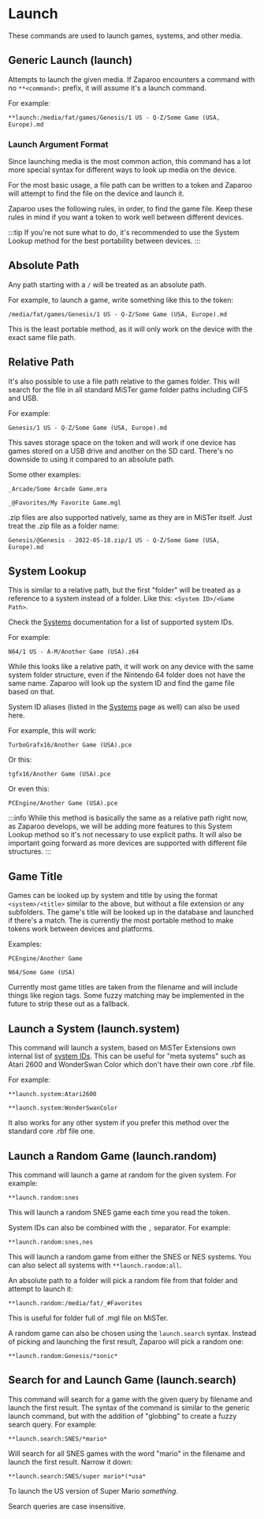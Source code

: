 # Launch

These commands are used to launch games, systems, and other media.

## Generic Launch (launch)

Attempts to launch the given media. If Zaparoo encounters a command with no `**<command>:` prefix, it will assume it's a launch command.

For example:

```
**launch:/media/fat/games/Genesis/1 US - Q-Z/Some Game (USA, Europe).md
```

### Launch Argument Format

Since launching media is the most common action, this command has a lot more special syntax for different ways to look up media on the device.

For the most basic usage, a file path can be written to a token and Zaparoo will attempt to find the file on the device and launch it.

Zaparoo uses the following rules, in order, to find the game file. Keep these rules in mind if you want a token to work well between different devices.

:::tip
If you're not sure what to do, it's recommended to use the System Lookup method for the best portability between devices.
:::

## Absolute Path

Any path starting with a `/` will be treated as an absolute path.

For example, to launch a game, write something like this to the token:

```
/media/fat/games/Genesis/1 US - Q-Z/Some Game (USA, Europe).md
```

This is the least portable method, as it will only work on the device with the exact same file path.

## Relative Path

It's also possible to use a file path relative to the games folder. This will search for the file in all standard MiSTer game folder paths including CIFS and USB.

For example:

```
Genesis/1 US - Q-Z/Some Game (USA, Europe).md
```

This saves storage space on the token and will work if one device has games stored on a USB drive and another on the SD card. There's no downside to using it compared to an absolute path.

Some other examples:

```
_Arcade/Some Arcade Game.mra
```

```
_@Favorites/My Favorite Game.mgl
```

.zip files are also supported natively, same as they are in MiSTer itself. Just treat the .zip file as a folder name:

```
Genesis/@Genesis - 2022-05-18.zip/1 US - Q-Z/Some Game (USA, Europe).md
```

## System Lookup

This is similar to a relative path, but the first "folder" will be treated as a reference to a system instead of a folder. Like this: `<System ID>/<Game Path>`.

Check the [Systems](../core/systems.md) documentation for a list of supported system IDs.

For example:

```
N64/1 US - A-M/Another Game (USA).z64
```

While this looks like a relative path, it will work on any device with the same system folder structure, even if the Nintendo 64 folder does not have the same name. Zaparoo will look up the system ID and find the game file based on that.

System ID aliases (listed in the [Systems](../core/systems.md) page as well) can also be used here.

For example, this will work:

```
TurboGrafx16/Another Game (USA).pce
```

Or this:

```
tgfx16/Another Game (USA).pce
```

Or even this:

```
PCEngine/Another Game (USA).pce
```

:::info
While this method is basically the same as a relative path right now, as Zaparoo develops, we will be adding more features to this System Lookup method so it's not necessary to use explicit paths. It will also be important going forward as more devices are supported with different file structures.
:::

## Game Title

Games can be looked up by system and title by using the format `<system>/<title>` similar to the above, but without a file extension or any subfolders. The game's title will be looked up in the database and launched if there's a match. The is currently the most portable method to make tokens work between devices and platforms.

Examples:

```
PCEngine/Another Game
```

```
N64/Some Game (USA)
```

Currently most game titles are taken from the filename and will include things like region tags. Some fuzzy matching may be implemented in the future to strip these out as a fallback.

## Launch a System (launch.system)

This command will launch a system, based on MiSTer Extensions own internal list of [system IDs](../core/systems.md). This can be useful for "meta systems" such as Atari 2600 and WonderSwan Color which don't have their own core .rbf file.

For example:

```
**launch.system:Atari2600
```

```
**launch.system:WonderSwanColor
```

It also works for any other system if you prefer this method over the standard core .rbf file one.

## Launch a Random Game (launch.random)

This command will launch a game at random for the given system. For example:

```
**launch.random:snes
```

This will launch a random SNES game each time you read the token.

System IDs can also be combined with the `,` separator. For example:

```
**launch.random:snes,nes
```

This will launch a random game from either the SNES or NES systems. You can also select all systems with `**launch.random:all`.

An absolute path to a folder will pick a random file from that folder and attempt to launch it:

```
**launch.random:/media/fat/_#Favorites
```

This is useful for folder full of .mgl file on MiSTer.

A random game can also be chosen using the `launch.search` syntax. Instead of picking and launching the first result, Zaparoo will pick a random one:

```
**launch.random:Genesis/*sonic*
```

## Search for and Launch Game (launch.search)

This command will search for a game with the given query by filename and launch the first result. The syntax of the command is similar to the generic launch command, but with the addition of "globbing" to create a fuzzy search query. For example:

```
**launch.search:SNES/*mario*
```

Will search for all SNES games with the word "mario" in the filename and launch the first result. Narrow it down:

```
**launch.search:SNES/super mario*(*usa*
```

To launch the US version of Super Mario _something_.

Search queries are case insensitive.
